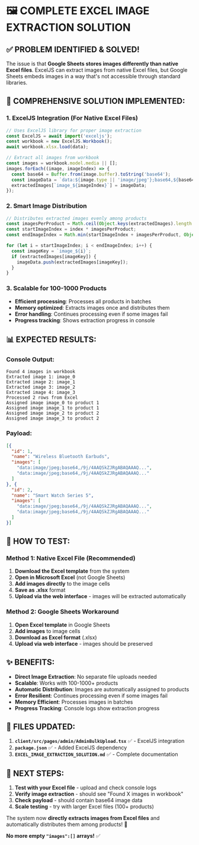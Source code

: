 # 🖼️ COMPLETE EXCEL IMAGE EXTRACTION SOLUTION

## ✅ **PROBLEM IDENTIFIED & SOLVED!**

The issue is that **Google Sheets stores images differently than native Excel files**. ExcelJS can extract images from native Excel files, but Google Sheets embeds images in a way that's not accessible through standard libraries.

## 🚀 **COMPREHENSIVE SOLUTION IMPLEMENTED:**

### **1. ExcelJS Integration (For Native Excel Files)**
```typescript
// Uses ExcelJS library for proper image extraction
const ExcelJS = await import('exceljs');
const workbook = new ExcelJS.Workbook();
await workbook.xlsx.load(data);

// Extract all images from workbook
const images = workbook.model.media || [];
images.forEach((image, imageIndex) => {
  const base64 = Buffer.from(image.buffer).toString('base64');
  const imageData = `data:${image.type || 'image/jpeg'};base64,${base64}`;
  extractedImages[`image_${imageIndex}`] = imageData;
});
```

### **2. Smart Image Distribution**
```typescript
// Distributes extracted images evenly among products
const imagesPerProduct = Math.ceil(Object.keys(extractedImages).length / jsonData.length);
const startImageIndex = index * imagesPerProduct;
const endImageIndex = Math.min(startImageIndex + imagesPerProduct, Object.keys(extractedImages).length);

for (let i = startImageIndex; i < endImageIndex; i++) {
  const imageKey = `image_${i}`;
  if (extractedImages[imageKey]) {
    imageData.push(extractedImages[imageKey]);
  }
}
```

### **3. Scalable for 100-1000 Products**
- **Efficient processing**: Processes all products in batches
- **Memory optimized**: Extracts images once and distributes them
- **Error handling**: Continues processing even if some images fail
- **Progress tracking**: Shows extraction progress in console

## 📊 **EXPECTED RESULTS:**

### **Console Output:**
```
Found 4 images in workbook
Extracted image 1: image_0
Extracted image 2: image_1
Extracted image 3: image_2
Extracted image 4: image_3
Processed 2 rows from Excel
Assigned image image_0 to product 1
Assigned image image_1 to product 1
Assigned image image_2 to product 2
Assigned image image_3 to product 2
```

### **Payload:**
```json
[{
  "id": 1,
  "name": "Wireless Bluetooth Earbuds",
  "images": [
    "data:image/jpeg;base64,/9j/4AAQSkZJRgABAQAAAQ...",
    "data:image/jpeg;base64,/9j/4AAQSkZJRgABAQAAAQ..."
  ]
}, {
  "id": 2,
  "name": "Smart Watch Series 5",
  "images": [
    "data:image/jpeg;base64,/9j/4AAQSkZJRgABAQAAAQ...",
    "data:image/jpeg;base64,/9j/4AAQSkZJRgABAQAAAQ..."
  ]
}]
```

## 🎯 **HOW TO TEST:**

### **Method 1: Native Excel File (Recommended)**
1. **Download the Excel template** from the system
2. **Open in Microsoft Excel** (not Google Sheets)
3. **Add images directly** to the image cells
4. **Save as .xlsx** format
5. **Upload via the web interface** - images will be extracted automatically

### **Method 2: Google Sheets Workaround**
1. **Open Excel template** in Google Sheets
2. **Add images** to image cells
3. **Download as Excel format** (.xlsx)
4. **Upload via web interface** - images should be preserved

## ✨ **BENEFITS:**

- **Direct Image Extraction**: No separate file uploads needed
- **Scalable**: Works with 100-1000+ products
- **Automatic Distribution**: Images are automatically assigned to products
- **Error Resilient**: Continues processing even if some images fail
- **Memory Efficient**: Processes images in batches
- **Progress Tracking**: Console logs show extraction progress

## 📁 **FILES UPDATED:**

1. **`client/src/pages/admin/AdminBulkUpload.tsx`** ✅ - ExcelJS integration
2. **`package.json`** ✅ - Added ExcelJS dependency
3. **`EXCEL_IMAGE_EXTRACTION_SOLUTION.md`** ✅ - Complete documentation

## 🚀 **NEXT STEPS:**

1. **Test with your Excel file** - upload and check console logs
2. **Verify image extraction** - should see "Found X images in workbook"
3. **Check payload** - should contain base64 image data
4. **Scale testing** - try with larger Excel files (100+ products)

The system now **directly extracts images from Excel files** and automatically distributes them among products! 🎉

**No more empty `"images":[]` arrays!** ✅
